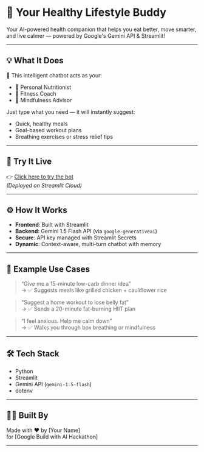 # 🍏 Your Healthy Lifestyle Buddy

Your AI-powered health companion that helps you eat better, move smarter, and live calmer — powered by Google's Gemini API & Streamlit!



---

## 💡 What It Does

🧠 This intelligent chatbot acts as your:

- 🥗 Personal Nutritionist  
- 💪 Fitness Coach  
- 🧘 Mindfulness Advisor  

Just type what you need — it will instantly suggest:

- Quick, healthy meals
- Goal-based workout plans
- Breathing exercises or stress relief tips

---

## 🚀 Try It Live

👉 [Click here to try the bot](https://sowmyayalavarthi-healthy-lifestyle-buddy-app-nn5ejv.streamlit.app/)  
*(Deployed on Streamlit Cloud)*

---

## ⚙️ How It Works

- **Frontend**: Built with Streamlit
- **Backend**: Gemini 1.5 Flash API (via `google-generativeai`)
- **Secure**: API key managed with Streamlit Secrets
- **Dynamic**: Context-aware, multi-turn chatbot with memory

---

## 🧪 Example Use Cases

> “Give me a 15-minute low-carb dinner idea”  
> → ✅ Suggests meals like grilled chicken + cauliflower rice

> “Suggest a home workout to lose belly fat”  
> → ✅ Sends a 20-minute fat-burning HIIT plan

> “I feel anxious. Help me calm down”  
> → ✅ Walks you through box breathing or mindfulness

---

## 🛠️ Tech Stack

- Python
- Streamlit
- Gemini API (`gemini-1.5-flash`)
- dotenv

---

## 👨‍💻 Built By

Made with ❤️ by [Your Name]  
for [Google Build with AI Hackathon]

---
